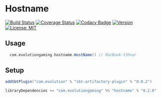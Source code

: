 # Hostname
[![Build Status](https://github.com/evolution-gaming/hostname/workflows/CI/badge.svg)](https://github.com/evolution-gaming/hostname/actions?query=workflow%3ACI)
[![Coverage Status](https://coveralls.io/repos/github/evolution-gaming/hostname/badge.svg?branch=master)](https://coveralls.io/github/evolution-gaming/hostname?branch=master)
[![Codacy Badge](https://app.codacy.com/project/badge/Grade/3f8b40b1c23e45cdaa7b1f96bb4f1bf9)](https://app.codacy.com/gh/evolution-gaming/hostname/dashboard?utm_source=gh&utm_medium=referral&utm_content=&utm_campaign=Badge_grade)
[![Version](https://img.shields.io/badge/version-click-blue)](https://evolution.jfrog.io/artifactory/api/search/latestVersion?g=com.evolutiongaming&a=hostname_2.13&repos=public)
[![License: MIT](https://img.shields.io/badge/License-MIT-yellowgreen.svg)](https://opensource.org/licenses/MIT)

## Usage

```scala
  com.evolutiongaming.hostname.HostName() // MacBook-t3hnar 
```

## Setup

```scala
addSbtPlugin("com.evolution" % "sbt-artifactory-plugin" % "0.0.2")

libraryDependencies += "com.evolutiongaming" %% "hostname" % "0.2.0"
```
